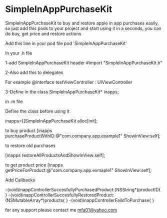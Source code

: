 SimpleInAppPurchaseKit
============

SimpleInAppPurchaseKit to buy and restore apple in app purchases easily,
so just add this pods to your project and start using it in a seconds,
you can do buy, get price and restore actions


Add this line in your pod file
  pod 'SimpleInAppPurchaseKit'


In your .h file 

1-add SimpleInAppPurchaseKit header
#import "SimpleInAppPurchaseKit.h"

2-Also add this to delegates
 <SimpleInAppPurchaseKitDelegate>

For example 
@interface testViewController : UIViewController<SimpleInAppPurchaseKitDelegate>

3-Define in the class
SimpleInAppPurchaseKit* inapps;




in .m file

Define the class before using it

inapps=[[SimpleInAppPurchaseKit alloc]init];


to buy product
[inapps purchaseProductWithID:@"com.company.app.example1" ShowInView:self];


to restore old purchases

[inapps restoreAllProductsAndShowInView:self];


to get product price
[inapps getPriceForProduct:@"com.company.app.exmaple1" ShowInView:self];



Add Callbacks

-(void)inappControllerSuccesfullyPurchasedProduct:(NSString*)productID{
}
-(void)inappControllerSuccesfullyRestoredProduct:(NSMutableArray*)products{
}
-(void)inappControllerFaildToPurchase{
}




for any support please contact me
mfa01@yahoo.com
